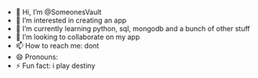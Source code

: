 - 👋 Hi, I’m @SomeonesVault
- 👀 I’m interested in creating an app
- 🌱 I’m currently learning python, sql, mongodb and a bunch of other stuff
- 💞️ I’m looking to collaborate on my app
- 📫 How to reach me: dont
- 😄 Pronouns: 
- ⚡ Fun fact: i play destiny

<!---
SomeonesVault/SomeonesVault is a ✨ special ✨ repository because its `README.md` (this file) appears on your GitHub profile.
You can click the Preview link to take a look at your changes.
--->
